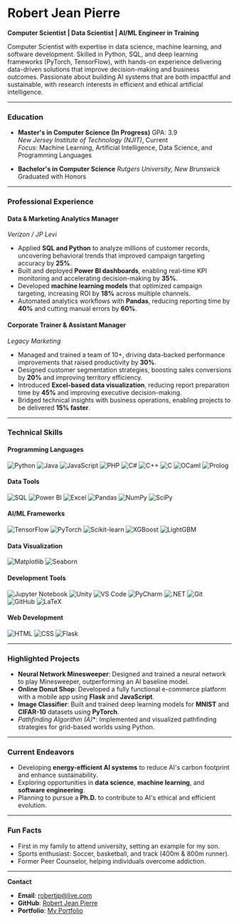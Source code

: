 # Robert Jean Pierre
**Computer Scientist | Data Scientist | AI/ML Engineer in Training**

Computer Scientist with expertise in data science, machine learning, and software development. Skilled in Python, SQL, and deep learning frameworks (PyTorch, TensorFlow), with hands-on experience delivering data-driven solutions that improve decision-making and business outcomes. Passionate about building AI systems that are both impactful and sustainable, with research interests in efficient and ethical artificial intelligence.

---

### **Education**
-  **Master's in Computer Science (In Progress)** GPA: 3.9  
  *New Jersey Institute of Technology (NJIT)*, Current  
  *Focus*: Machine Learning, Artificial Intelligence, Data Science, and Programming Languages

-  **Bachelor's in Computer Science**
  *Rutgers University, New Brunswick*  
  Graduated with Honors
  
---

###  **Professional Experience**
####  **Data & Marketing Analytics Manager**  
*Verizon / JP Levi*  
-  Applied **SQL and Python** to analyze millions of customer records, uncovering behavioral trends that improved campaign targeting accuracy by **25%**.  
-  Built and deployed **Power BI dashboards**, enabling real-time KPI monitoring and accelerating decision-making by **35%**.  
-  Developed **machine learning models** that optimized campaign targeting, increasing ROI by **18%** across multiple channels.  
-  Automated analytics workflows with **Pandas**, reducing reporting time by **40%** and cutting manual errors by **60%**.

####  **Corporate Trainer & Assistant Manager**  
*Legacy Marketing*  
-  Managed and trained a team of 10+, driving data-backed performance improvements that raised productivity by **30%**.  
-  Designed customer segmentation strategies, boosting sales conversions by **20%** and improving territory efficiency.  
-  Introduced **Excel-based data visualization**, reducing report preparation time by **45%** and improving executive decision-making.  
-  Bridged technical insights with business operations, enabling projects to be delivered **15% faster**.

---

###  **Technical Skills**

#### **Programming Languages**
![Python](https://img.shields.io/badge/Python-3776AB?style=for-the-badge&logo=python&logoColor=white)
![Java](https://img.shields.io/badge/Java-007396?style=for-the-badge&logo=java&logoColor=white)
![JavaScript](https://img.shields.io/badge/JavaScript-F7DF1E?style=for-the-badge&logo=javascript&logoColor=black)
![PHP](https://img.shields.io/badge/PHP-777BB4?style=for-the-badge&logo=php&logoColor=white)
![C#](https://img.shields.io/badge/C%23-239120?style=for-the-badge&logo=c-sharp&logoColor=white)
![C++](https://img.shields.io/badge/C++-00599C?style=for-the-badge&logo=c%2B%2B&logoColor=white)
![C](https://img.shields.io/badge/C-A8B9CC?style=for-the-badge&logo=c&logoColor=black)
![OCaml](https://img.shields.io/badge/OCaml-EC6813?style=for-the-badge&logo=ocaml&logoColor=white)
![Prolog](https://img.shields.io/badge/Prolog-74283C?style=for-the-badge&logo=swi-prolog&logoColor=white)

#### **Data Tools**
![SQL](https://img.shields.io/badge/SQL-336791?style=for-the-badge&logo=postgresql&logoColor=white)
![Power BI](https://img.shields.io/badge/Power_BI-F2C811?style=for-the-badge&logo=powerbi&logoColor=black)
![Excel](https://img.shields.io/badge/Excel-217346?style=for-the-badge&logo=microsoft-excel&logoColor=white)
![Pandas](https://img.shields.io/badge/Pandas-150458?style=for-the-badge&logo=pandas&logoColor=white)
![NumPy](https://img.shields.io/badge/NumPy-013243?style=for-the-badge&logo=numpy&logoColor=white)
![SciPy](https://img.shields.io/badge/SciPy-8CAAE6?style=for-the-badge&logo=scipy&logoColor=white)

#### **AI/ML Frameworks**
![TensorFlow](https://img.shields.io/badge/TensorFlow-FF6F00?style=for-the-badge&logo=tensorflow&logoColor=white)
![PyTorch](https://img.shields.io/badge/PyTorch-EE4C2C?style=for-the-badge&logo=pytorch&logoColor=white)
![Scikit-learn](https://img.shields.io/badge/Scikit--learn-F7931E?style=for-the-badge&logo=scikit-learn&logoColor=white)
![XGBoost](https://img.shields.io/badge/XGBoost-337AB7?style=for-the-badge&logo=xgboost&logoColor=white)
![LightGBM](https://img.shields.io/badge/LightGBM-02569B?style=for-the-badge&logo=microsoft&logoColor=white)

#### **Data Visualization**
![Matplotlib](https://img.shields.io/badge/Matplotlib-11557C?style=for-the-badge&logo=python&logoColor=white)
![Seaborn](https://img.shields.io/badge/Seaborn-3776AB?style=for-the-badge&logo=python&logoColor=white)

#### **Development Tools**
![Jupyter Notebook](https://img.shields.io/badge/Jupyter_Notebook-F37626?style=for-the-badge&logo=jupyter&logoColor=white)
![Unity](https://img.shields.io/badge/Unity-000000?style=for-the-badge&logo=unity&logoColor=white)
![VS Code](https://img.shields.io/badge/VS_Code-007ACC?style=for-the-badge&logo=visual-studio-code&logoColor=white)
![PyCharm](https://img.shields.io/badge/PyCharm-000000?style=for-the-badge&logo=pycharm&logoColor=white)
![.NET](https://img.shields.io/badge/.NET-512BD4?style=for-the-badge&logo=dotnet&logoColor=white)
![Git](https://img.shields.io/badge/Git-F05032?style=for-the-badge&logo=git&logoColor=white)
![GitHub](https://img.shields.io/badge/GitHub-181717?style=for-the-badge&logo=github&logoColor=white)
![LaTeX](https://img.shields.io/badge/LaTeX-008080?style=for-the-badge&logo=latex&logoColor=white)

#### **Web Development**
![HTML](https://img.shields.io/badge/HTML-E34F26?style=for-the-badge&logo=html5&logoColor=white)
![CSS](https://img.shields.io/badge/CSS-1572B6?style=for-the-badge&logo=css3&logoColor=white)
![Flask](https://img.shields.io/badge/Flask-000000?style=for-the-badge&logo=flask&logoColor=white)

---

###  **Highlighted Projects**
-  **Neural Network Minesweeper**: Designed and trained a neural network to play Minesweeper, outperforming an AI baseline model.  
-  **Online Donut Shop**: Developed a fully functional e-commerce platform with a mobile app using **Flask** and **JavaScript**.  
-  **Image Classifier**: Built and trained deep learning models for **MNIST** and **CIFAR-10** datasets using **PyTorch**.  
-  **Pathfinding Algorithm (A*)**: Implemented and visualized pathfinding strategies for grid-based worlds using Python.  

---

###  **Current Endeavors**
-  Developing **energy-efficient AI systems** to reduce AI's carbon footprint and enhance sustainability.  
-  Exploring opportunities in **data science**, **machine learning**, and **software engineering**.  
-  Planning to pursue a **Ph.D.** to contribute to AI's ethical and efficient evolution.

---

###  **Fun Facts**
-  First in my family to attend university, setting an example for my son.  
-  Sports enthusiast: Soccer, basketball, and track (400m & 800m runner).  
-  Former Peer Counselor, helping individuals overcome addiction.

---

 **Contact**  
-  **Email**: [robertjp@live.com](mailto:robertjp@live.com)  
-  **GitHub**: [Robert Jean Pierre](https://github.com/rpmjp)  
-  **Portfolio**: [My Portfolio](https://robertjeanpierre.com/) 
